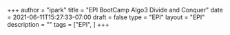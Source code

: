 +++
author = "ipark"
title = "EPI BootCamp Algo3 Divide and Conquer"
date =  2021-06-11T15:27:33-07:00
draft =  false
type = "EPI"
layout = "EPI"
description = ""
tags = ["EPI", 
]
+++

